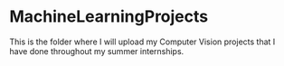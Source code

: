 # MachineLearningProjects

This is the folder where I will upload my Computer Vision projects that I have done throughout my summer internships. 
